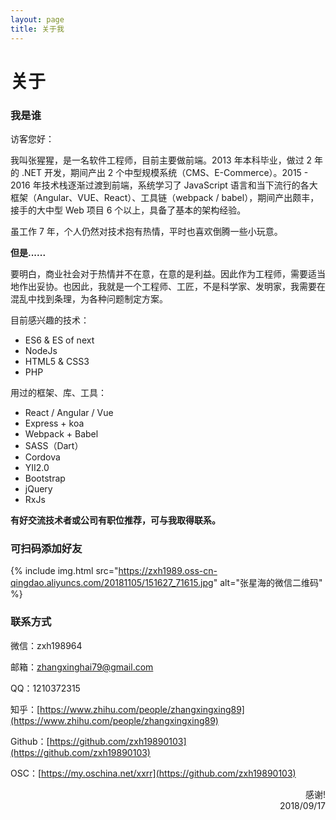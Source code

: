 ```yaml
---
layout: page
title: 关于我
---
```


# 关于

### 我是谁

访客您好：

我叫张猩猩，是一名软件工程师，目前主要做前端。2013 年本科毕业，做过 2 年的 .NET 开发，期间产出 2 个中型规模系统（CMS、E-Commerce）。2015 - 2016 年技术栈逐渐过渡到前端，系统学习了 JavaScript 语言和当下流行的各大框架（Angular、VUE、React）、工具链（webpack / babel），期间产出颇丰，接手的大中型 Web 项目 6 个以上，具备了基本的架构经验。

虽工作 7 年，个人仍然对技术抱有热情，平时也喜欢倒腾一些小玩意。

**但是......**

要明白，商业社会对于热情并不在意，在意的是利益。因此作为工程师，需要适当地作出妥协。也因此，我就是一个工程师、工匠，不是科学家、发明家，我需要在混乱中找到条理，为各种问题制定方案。

目前感兴趣的技术：

- ES6 & ES of next
- NodeJs
- HTML5 & CSS3
- PHP

用过的框架、库、工具：

- React / Angular / Vue
- Express + koa
- Webpack + Babel
- SASS（Dart）
- Cordova
- YII2.0
- Bootstrap
- jQuery
- RxJs

**有好交流技术者或公司有职位推荐，可与我取得联系。**

### 可扫码添加好友
{% include img.html src="https://zxh1989.oss-cn-qingdao.aliyuncs.com/20181105/151627_71615.jpg" alt="张星海的微信二维码" %}

### 联系方式

微信：zxh198964

邮箱：zhangxinghai79@gmail.com

QQ：1210372315

知乎：[https://www.zhihu.com/people/zhangxingxing89](https://www.zhihu.com/people/zhangxingxing89)

Github：[https://github.com/zxh19890103](https://github.com/zxh19890103)

OSC：[https://my.oschina.net/xxrr](https://github.com/zxh19890103)

<p style="text-align: right">
感谢!
<br>  
2018/09/17
</p>

